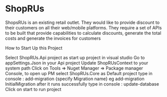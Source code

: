 # ShopRUs

ShopsRUs is an existing retail outlet. They would like to provide discount to their customers on all their web/mobile platforms. They require a set of APIs to be built that provide capabilities to calculate discounts, generate the total costs and generate the invoices for customers

How to Start Up this Project

Select ShopRUs.Api project as start up project in visual studio
Go to appSettings.Json in your Api project
Update ShopRUsContext to your system path
Click on Tools => Nuget Manager => Package manager Console, to open up PM
select ShopRUs.Core as Default project
type in console : add-migration {specify Migration name} eg add-migration InitialMigration after it runs successfully
type in console : update-database
Click on start to run project
